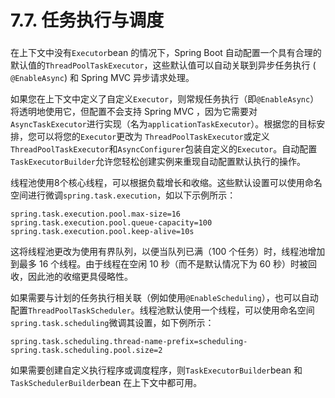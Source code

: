# 7.7. 任务执行与调度

###

在上下文中没有`Executor`bean 的情况下，Spring Boot 自动配置一个具有合理的默认值的`ThreadPoolTaskExecutor`，这些默认值可以自动关联到异步任务执行 ( `@EnableAsync`) 和 Spring MVC 异步请求处理。

如果您在上下文中定义了自定义`Executor`，则常规任务执行（即`@EnableAsync`）将透明地使用它，但配置不会支持 Spring MVC ，因为它需要对`AsyncTaskExecutor`进行实现（名为`applicationTaskExecutor`）。根据您的目标安排，您可以将您的`Executor`更改为 `ThreadPoolTaskExecutor`或定义 `ThreadPoolTaskExecutor`和`AsyncConfigurer`包装自定义的`Executor`。自动配置`TaskExecutorBuilder`允许您轻松创建实例来重现自动配置默认执行的操作。

线程池使用8个核心线程，可以根据负载增长和收缩。这些默认设置可以使用命名空间进行微调`spring.task.execution`，如以下示例所示：

```
spring.task.execution.pool.max-size=16
spring.task.execution.pool.queue-capacity=100
spring.task.execution.pool.keep-alive=10s
```

这将线程池更改为使用有界队列，以便当队列已满（100 个任务）时，线程池增加到最多 16 个线程。由于线程在空闲 10 秒（而不是默认情况下为 60 秒）时被回收，因此池的收缩更具侵略性。

如果需要与计划的任务执行相关联（例如使用`@EnableScheduling`），也可以自动配置`ThreadPoolTaskScheduler`。线程池默认使用一个线程，可以使用命名空间`spring.task.scheduling`微调其设置，如下例所示：

```
spring.task.scheduling.thread-name-prefix=scheduling-
spring.task.scheduling.pool.size=2
```

如果需要创建自定义执行程序或调度程序，则`TaskExecutorBuilder`bean 和`TaskSchedulerBuilder`bean 在上下文中都可用。
